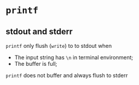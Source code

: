 # `printf`

## stdout and stderr

`printf` only flush (`write`) to to stdout when

- The input string has `\n` in terminal environment;
- The buffer is full;

`printf` does not buffer and always flush to stderr

